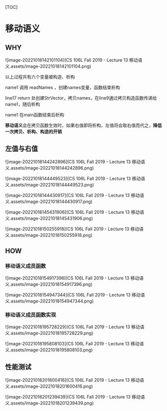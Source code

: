 [TOC]

# 移动语义

## WHY

![image-20221018142101104](CS 106L Fall 2019 - Lecture 13 移动语义.assets/image-20221018142101104.png)

以上过程共有六个变量被构造、析构

name1 调用 readNames ，创建names变量，函数结束析构

line17 return 处创建StrVector，拷贝names，在line9通过拷贝构造函数传递给name1，随后析构

name1 在main函数结束后析构

**移动语义**会在拷贝函数生效时，如果右值即将析构，左值将会取右值而代之，**降低一次拷贝、析构、构造的开销**

## 左值与右值

![image-20221018144242896](CS 106L Fall 2019 - Lecture 13 移动语义.assets/image-20221018144242896.png)

![image-20221018144449523](CS 106L Fall 2019 - Lecture 13 移动语义.assets/image-20221018144449523.png)

![image-20221018144430917](CS 106L Fall 2019 - Lecture 13 移动语义.assets/image-20221018144430917.png)

![image-20221018145431906](CS 106L Fall 2019 - Lecture 13 移动语义.assets/image-20221018145431906.png)

![image-20221018150255918](CS 106L Fall 2019 - Lecture 13 移动语义.assets/image-20221018150255918.png)

## HOW

### 移动语义成员函数

![image-20221018154917396](CS 106L Fall 2019 - Lecture 13 移动语义.assets/image-20221018154917396.png)

![image-20221018154947344](CS 106L Fall 2019 - Lecture 13 移动语义.assets/image-20221018154947344.png)

### 移动语义成员函数实现

![image-20221018195728229](CS 106L Fall 2019 - Lecture 13 移动语义.assets/image-20221018195728229.png)

![image-20221018195808103](CS 106L Fall 2019 - Lecture 13 移动语义.assets/image-20221018195808103.png)

## 性能测试

![image-20221018201600416](CS 106L Fall 2019 - Lecture 13 移动语义.assets/image-20221018201600416.png)

![image-20221018201239439](CS 106L Fall 2019 - Lecture 13 移动语义.assets/image-20221018201239439.png)

